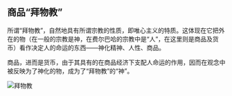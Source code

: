 ## 商品“拜物教”

所谓“拜物教”，自然地具有所谓宗教的性质，即唯心主义的特质。这体现在它把外在的物（在一般的宗教是神，在费尔巴哈的宗教中是“人”，在这里则是商品及货币）看作决定人的命运的东西——神化精神、人性、商品。

商品，进而是货币，由于其具有的在商品经济下支配人命运的作用，因而在观念中被反映为了神化的物，成为了“拜物教”的“神”。

 ![拜物教](C:\Users\biyc\Desktop\图片1.png)
